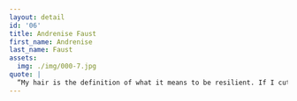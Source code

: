 ```yaml
---
layout: detail
id: '06'
title: Andrenise Faust
first_name: Andrenise
last_name: Faust
assets:
  img: ./img/000-7.jpg
quote: |
  “My hair is the definition of what it means to be resilient. If I cut it, damage it, or neglect it, my hair snaps back. It is a personal reminder that whatever I go through,  I will make it out on top.
---
```


